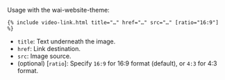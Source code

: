 Usage with the wai-website-theme:

```liquid
{% include video-link.html title="…" href="…" src="…" [ratio="16:9"] %}
```

* `title`: Text underneath the image.
* `href`: Link destination.
* `src`: Image source.
* (optional) [`ratio`]: Specify `16:9` for 16:9 format (default), or `4:3` for 4:3 format.